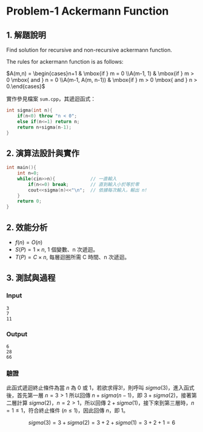# Problem-1 Ackermann Function

## 1. 解題說明

Find solution for recursive and non-recursive ackermann function.

The rules for ackermann function is as follows:

$`A(m,n) = \begin{cases}n+1 & \mbox{if } m = 0 \\A(m-1, 1) & \mbox{if } m > 0 \mbox{ and } n = 0 \\A(m-1, A(m, n-1)) & \mbox{if } m > 0 \mbox{ and } n > 0.\end{cases}`$


實作參見檔案 `sum.cpp`，其遞迴函式：

```cpp
int sigma(int n){
    if(n<0) throw "n < 0";
    else if(n<=1) return n;
    return n+sigma(n-1);
}
```

## 2. 演算法設計與實作

```cpp
int main(){
    int n=0;
    while(cin>>n){             // 一直輸入
        if(n<=0) break;        // 直到輸入小於等於零
        cout<<sigma(n)<<"\n";  // 依據每次輸入，輸出 n!
    }
    return 0;
}
```

## 2. 效能分析

- $f(n) = O(n)$
- $S(P) = 1 \times n$, 1 個變數、n 次遞迴。
- $T(P) = C \times n$, 每層迴圈所需 C 時間、n 次遞迴。

## 3. 測試與過程

### Input

```plain
3
7
11

```

### Output

```plain
6
28
66

```

### 驗證

此函式遞迴終止條件為當 $n$ 為 $0$ 或 $1$，若欲求得$3!$，則呼叫 $sigma(3)$，進入函式後，首先第一層 $n = 3 > 1$ 所以回傳 $n + sigma(n - 1)$，即 $3 + sigma(2)$，接著第二層計算 $sigma(2)$，$n = 2 > 1$，所以回傳 $2 + sigma(1)$，接下來到第三層時，$n = 1 \le 1$，符合終止條件 $(n \le 1)$，因此回傳 $n$，即 $1$。

$$sigma(3) = 3 + sigma(2) = 3+2 + sigma(1) = 3+2+1 = 6$$
